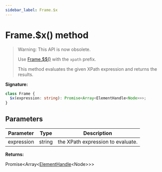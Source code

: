 ```yaml
---
sidebar_label: Frame.$x
---
```


# Frame.$x() method

> Warning: This API is now obsolete.
>
> Use [Frame.$$()](./puppeteer.frame.__.md) with the `xpath` prefix.
>
> This method evaluates the given XPath expression and returns the results.

**Signature:**

```typescript
class Frame {
  $x(expression: string): Promise<Array<ElementHandle<Node>>>;
}
```

## Parameters

| Parameter  | Type   | Description                       |
| ---------- | ------ | --------------------------------- |
| expression | string | the XPath expression to evaluate. |

**Returns:**

Promise&lt;Array&lt;[ElementHandle](./puppeteer.elementhandle.md)&lt;Node&gt;&gt;&gt;

